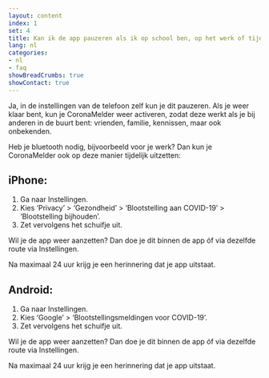 ```yaml
---
layout: content
index: 1
set: 4
title: Kan ik de app pauzeren als ik op school ben, op het werk of tijdens het sporten?
lang: nl
categories:
- nl
- faq
showBreadCrumbs: true
showContact: true
---
```

Ja, in de instellingen van de telefoon zelf kun je dit pauzeren. Als je weer klaar bent, kun je CoronaMelder weer activeren, zodat deze werkt als je bij anderen in de buurt bent: vrienden, familie, kennissen, maar ook onbekenden.

Heb je bluetooth nodig, bijvoorbeeld voor je werk? Dan kun je CoronaMelder ook op deze manier tijdelijk uitzetten: 

## iPhone: 
1. Ga naar Instellingen.
2. Kies ‘Privacy’ > ‘Gezondheid’ > ‘Blootstelling aan COVID-19’ > ‘Blootstelling bijhouden’.
3. Zet vervolgens het schuifje uit.

Wil je de app weer aanzetten? Dan doe je dit binnen de app óf via dezelfde route via Instellingen.

Na maximaal 24 uur krijg je een herinnering dat je app uitstaat. 

## Android: 
1. Ga naar Instellingen.
2. Kies ‘Google’ > ‘Blootstellingsmeldingen voor COVID-19’.
3. Zet vervolgens het schuifje uit.
  
Wil je de app weer aanzetten? Dan doe je dit binnen de app óf via dezelfde route via Instellingen.

Na maximaal 24 uur krijg je een herinnering dat je app uitstaat. 
